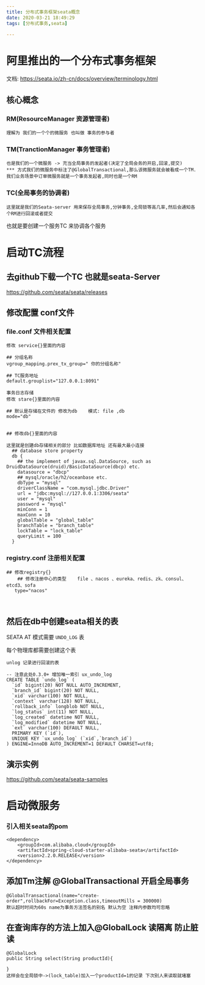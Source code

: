 ```yaml
---
title: 分布式事务框架seata概念
date: 2020-03-21 18:49:29
tags: [分布式事务,seata]

---
```


# 阿里推出的一个分布式事务框架

文档: https://seata.io/zh-cn/docs/overview/terminology.html

## 核心概念

### RM(ResourceManager 资源管理者)

```
理解为 我们的一个个的微服务 也叫做 事务的参与者
```

### TM(TranctionManager 事务管理者)

```
也是我们的一个微服务 -> 充当全局事务的发起者(决定了全局会务的开启,回滚,提交)
*** 方式我们的微服务中标注了@GlobalTransactional,那么该微服务就会被看成一个TM. 我们业务场景中订单微服务就是一个事务发起者,同时也是一个RM
```

### TC(全局事务的协调者)

```
这里就是我们的Seata-server 用来保存全局事务,分钟事务,全局锁等高几率,然后会通知各个RM进行回滚或者提交
```

<!--more-->

也就是要创建一个服务TC 来协调各个服务  

# 启动TC流程

## 去github下载一个TC 也就是seata-Server

https://github.com/seata/seata/releases

## 修改配置 conf文件

### file.conf  文件相关配置

```
修改 service{}里面的内容

## 分组名称
vgroup_mapping.prex_tx_group=" 你的分组名称"

## TC服务地址
default.grouplist="127.0.0.1:8091"
```

```
事务日志存储
修改 stare{}里面的内容

## 默认是存储在文件的 修改为db    模式: file ,db
mode="db"


## 修改db{}里面的内容

这里就是创建db存储相关的部分 比如数据库地址 还有最大最小连接
  ## database store property
  db {
    ## the implement of javax.sql.DataSource, such as DruidDataSource(druid)/BasicDataSource(dbcp) etc.
    datasource = "dbcp"
    ## mysql/oracle/h2/oceanbase etc.
    dbType = "mysql"
    driverClassName = "com.mysql.jdbc.Driver"
    url = "jdbc:mysql://127.0.0.1:3306/seata"
    user = "mysql"
    password = "mysql"
    minConn = 1
    maxConn = 10
    globalTable = "global_table"
    branchTable = "branch_table"
    lockTable = "lock_table"
    queryLimit = 100
  }

```

### registry.conf  注册相关配置

```
## 修改registry{}  
    ## 修改注册中心的类型    file 、nacos 、eureka、redis、zk、consul、etcd3、sofa
   type="nacos"
   
   
```

## 然后在db中创建seata相关的表

SEATA AT 模式需要 `UNDO_LOG` 表

每个物理库都需要创建这个表

```
unlog 记录进行回滚的表

-- 注意此处0.3.0+ 增加唯一索引 ux_undo_log
CREATE TABLE `undo_log` (
  `id` bigint(20) NOT NULL AUTO_INCREMENT,
  `branch_id` bigint(20) NOT NULL,
  `xid` varchar(100) NOT NULL,
  `context` varchar(128) NOT NULL,
  `rollback_info` longblob NOT NULL,
  `log_status` int(11) NOT NULL,
  `log_created` datetime NOT NULL,
  `log_modified` datetime NOT NULL,
  `ext` varchar(100) DEFAULT NULL,
  PRIMARY KEY (`id`),
  UNIQUE KEY `ux_undo_log` (`xid`,`branch_id`)
) ENGINE=InnoDB AUTO_INCREMENT=1 DEFAULT CHARSET=utf8;

```

## 演示实例

https://github.com/seata/seata-samples



# 启动微服务

### 引入相关seata的pom

```
<dependency>
    <groupId>com.alibaba.cloud</groupId>
    <artifactId>spring-cloud-starter-alibaba-seata</artifactId>
    <version>2.2.0.RELEASE</version>
</dependency>
```

## 添加Tm注解 @GlobalTransactional 开启全局事务

```
@GlobalTransactional(name="create-order",rollbackFor=Exception.class,timeoutMills = 300000)
默认超时时间为60s name为事务方法签名的别名 默认为空 注释内参数均可忽略
```

## 在查询库存的方法上加入@GlobalLock 读隔离 防止脏读

```
@GlobalLock
public String select(String productId){

}
这样会在全局锁中->(lock_table)加入一个productId=1的记录 下次别人来读取就堵塞
```



